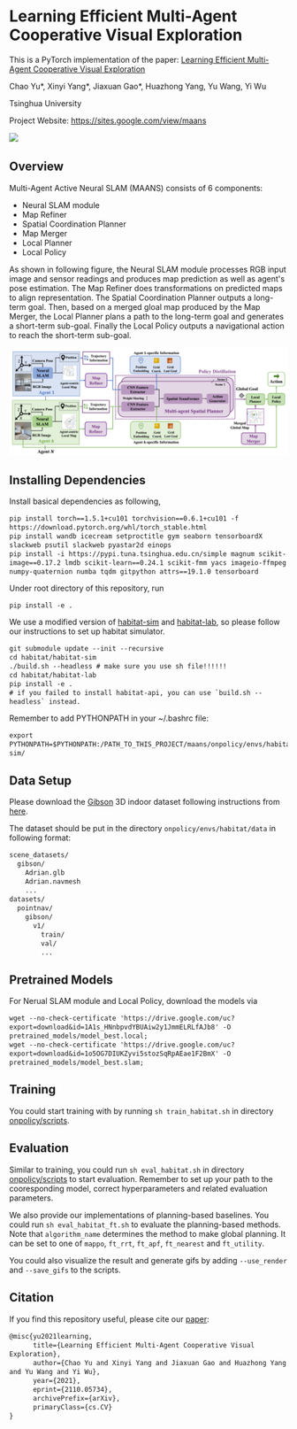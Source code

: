 # Learning Efficient Multi-Agent Cooperative Visual Exploration

This is a PyTorch implementation of the paper: [Learning Efficient Multi-Agent Cooperative Visual Exploration](https://arxiv.org/abs/2110.05734)

Chao Yu*, Xinyi Yang*, Jiaxuan Gao*, Huazhong Yang, Yu Wang, Yi Wu

Tsinghua University

Project Website: https://sites.google.com/view/maans

<img src='./files/2agent_global.gif' width=800>

## Overview

Multi-Agent Active Neural SLAM (MAANS) consists of 6 components:
- Neural SLAM module
- Map Refiner
- Spatial Coordination Planner
- Map Merger
- Local Planner
- Local Policy

As shown in following figure, the Neural SLAM module processes RGB input image and sensor readings and produces map prediction as well as agent's pose estimation. The Map Refiner does transformations on predicted maps to align representation. The Spatial Coordination Planner outputs a long-term goal. Then, based on a merged gloal map produced by the Map Merger, the Local Planner plans a path to the long-term goal and generates a short-term sub-goal. Finally the Local Policy outputs a navigational action to reach the short-term sub-goal.

![overview](./files/overview.png)

## Installing Dependencies

Install basical dependencies as following,

```
pip install torch==1.5.1+cu101 torchvision==0.6.1+cu101 -f https://download.pytorch.org/whl/torch_stable.html
pip install wandb icecream setproctitle gym seaborn tensorboardX slackweb psutil slackweb pyastar2d einops
pip install -i https://pypi.tuna.tsinghua.edu.cn/simple magnum scikit-image==0.17.2 lmdb scikit-learn==0.24.1 scikit-fmm yacs imageio-ffmpeg numpy-quaternion numba tqdm gitpython attrs==19.1.0 tensorboard
```

Under root directory of this repository, run

```
pip install -e .
```

We use a modified version of [habitat-sim](https://github.com/facebookresearch/habitat-sim) and [habitat-lab](https://github.com/facebookresearch/habitat-lab), so please follow our instructions to set up habitat simulator.

```
git submodule update --init --recursive
cd habitat/habitat-sim
./build.sh --headless # make sure you use sh file!!!!!!
cd habitat/habitat-lab
pip install -e .
# if you failed to install habitat-api, you can use `build.sh --headless` instead.
```

Remember to add PYTHONPATH in your ~/.bashrc file:
```
export PYTHONPATH=$PYTHONPATH:/PATH_TO_THIS_PROJECT/maans/onpolicy/envs/habitat/habitat-sim/
```

## Data Setup

Please download the [Gibson](http://gibsonenv.stanford.edu/database/) 3D indoor dataset following instructions from [here](https://github.com/facebookresearch/habitat-api#data).

The dataset should be put in the directory `onpolicy/envs/habitat/data` in following format:

```
scene_datasets/
  gibson/
    Adrian.glb
    Adrian.navmesh
    ...
datasets/
  pointnav/
    gibson/
      v1/
        train/
        val/
        ...
```

## Pretrained Models

For Nerual SLAM module and Local Policy, download the models via
```
wget --no-check-certificate 'https://drive.google.com/uc?export=download&id=1A1s_HNnbpvdYBUAiw2y1JmmELRLfAJb8' -O pretrained_models/model_best.local;
wget --no-check-certificate 'https://drive.google.com/uc?export=download&id=1o5OG7DIUKZyvi5stozSqRpAEae1F2BmX' -O pretrained_models/model_best.slam;
```

## Training

You could start training with by running `sh train_habitat.sh` in directory [onpolicy/scripts](onpolicy/scripts). 

## Evaluation

Similar to training, you could run `sh eval_habitat.sh` in directory [onpolicy/scripts](onpolicy/scripts) to start evaluation. Remember to set up your path to the cooresponding model, correct hyperparameters and related evaluation parameters. 

We also provide our implementations of planning-based baselines. You could run `sh eval_habitat_ft.sh` to evaluate the planning-based methods. Note that `algorithm_name` determines the method to make global planning. It can be set to one of `mappo`, `ft_rrt`, `ft_apf`, `ft_nearest` and `ft_utility`.

You could also visualize the result and generate gifs by adding `--use_render` and `--save_gifs` to the scripts.

## Citation
If you find this repository useful, please cite our [paper](https://arxiv.org/abs/2110.05734):
```
@misc{yu2021learning,
      title={Learning Efficient Multi-Agent Cooperative Visual Exploration}, 
      author={Chao Yu and Xinyi Yang and Jiaxuan Gao and Huazhong Yang and Yu Wang and Yi Wu},
      year={2021},
      eprint={2110.05734},
      archivePrefix={arXiv},
      primaryClass={cs.CV}
}
```
